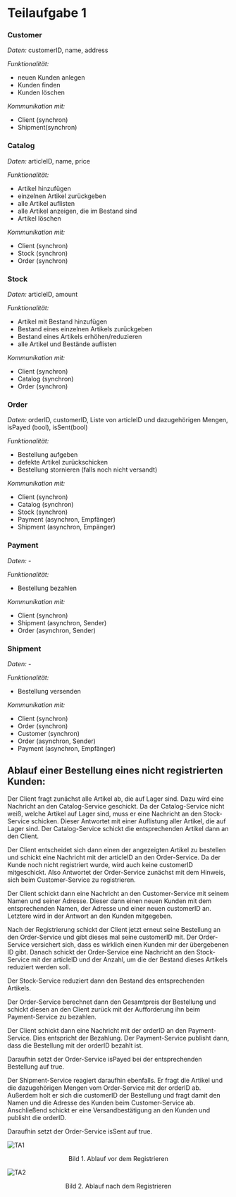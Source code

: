 # Teilaufgabe 1


### Customer

*Daten:* customerID, name, address

*Funktionalität:*
* neuen Kunden anlegen
* Kunden finden
* Kunden löschen

*Kommunikation mit:* 
* Client (synchron)
* Shipment(synchron)


### Catalog

*Daten:* articleID, name, price 

*Funktionalität:* 
* Artikel hinzufügen
* einzelnen Artikel zurückgeben
* alle Artikel auflisten
* alle Artikel anzeigen, die im Bestand sind
* Artikel löschen

*Kommunikation mit:* 
* Client (synchron)
* Stock (synchron)
* Order (synchron)


### Stock

*Daten:* articleID, amount 

*Funktionalität:* 
* Artikel mit Bestand hinzufügen
* Bestand eines einzelnen Artikels zurückgeben
* Bestand eines Artikels erhöhen/reduzieren
* alle Artikel und Bestände auflisten

*Kommunikation mit:* 
* Client (synchron)
* Catalog (synchron)
* Order (synchron)


### Order 

*Daten:* orderID, customerID, Liste von articleID und dazugehörigen Mengen, isPayed (bool), isSent(bool)

*Funktionalität:* 
* Bestellung aufgeben
* defekte Artikel zurückschicken
* Bestellung stornieren (falls noch nicht versandt)

*Kommunikation mit:* 
* Client (synchron)
* Catalog (synchron)
* Stock (synchron)
* Payment (asynchron, Empfänger)
* Shipment (asynchron, Empänger)


### Payment

*Daten:* -

*Funktionalität:* 
* Bestellung bezahlen

*Kommunikation mit:* 
* Client (synchron)
* Shipment (asynchron, Sender)
* Order (asynchron, Sender)


### Shipment

*Daten:* -

*Funktionalität:* 
* Bestellung versenden

*Kommunikation mit:* 
* Client (synchron)
* Order (synchron)
* Customer (synchron)
* Order (asynchron, Sender)
* Payment (asynchron, Empfänger)


## Ablauf einer Bestellung eines nicht registrierten Kunden:

Der Client fragt zunächst alle Artikel ab, die auf Lager sind. Dazu wird eine Nachricht an den Catalog-Service geschickt. Da der Catalog-Service nicht weiß, welche Artikel auf Lager sind, muss er eine Nachricht an den Stock-Service schicken. Dieser Antwortet mit einer Auflistung aller Artikel, die auf Lager sind. Der Catalog-Service schickt die entsprechenden Artikel dann an den Client.

Der Client entscheidet sich dann einen der angezeigten Artikel zu bestellen und schickt eine Nachricht mit der articleID an den Order-Service. Da der Kunde noch nicht registriert wurde, wird auch keine customerID mitgeschickt. Also Antwortet der Order-Service zunächst mit dem Hinweis, sich beim Customer-Service zu registrieren.

Der Client schickt dann eine Nachricht an den Customer-Service mit seinem Namen und seiner Adresse. Dieser dann einen neuen Kunden mit dem entsprechenden Namen, der Adresse und einer neuen customerID an. Letztere wird in der Antwort an den Kunden mitgegeben.

Nach der Registrierung schickt der Client jetzt erneut seine Bestellung an den Order-Service und gibt dieses mal seine customerID mit. Der Order-Service versichert sich, dass es wirklich einen Kunden mir der übergebenen ID gibt. Danach schickt der Order-Service eine Nachricht an den Stock-Service mit der articleID und der Anzahl, um die der Bestand dieses Artikels reduziert werden soll.

Der Stock-Service reduziert dann den Bestand des entsprechenden Artikels.

Der Order-Service berechnet dann den Gesamtpreis der Bestellung und schickt diesen an den Client zurück mit der Aufforderung ihn beim Payment-Service zu bezahlen.

Der Client schickt dann eine Nachricht mit der orderID an den Payment-Service. Dies entspricht der Bezahlung. Der Payment-Service publisht dann, dass die Bestellung mit der orderID bezahlt ist.

Daraufhin setzt der Order-Service isPayed bei der entsprechenden Bestellung auf true.

Der Shipment-Service reagiert daraufhin ebenfalls. Er fragt die Artikel und die dazugehörigen Mengen vom Order-Service mit der orderID ab. Außerdem holt er sich die customerID der Bestellung und fragt damit den Namen und die Adresse des Kunden beim Customer-Service ab. Anschließend schickt er eine Versandbestätigung an den Kunden und publisht die orderID.

Daraufhin setzt der Order-Service isSent auf true.


![TA1](https://user-images.githubusercontent.com/43847362/107160793-79df5100-69a9-11eb-8146-2789ac03db44.png)

<center>Bild 1. Ablauf vor dem Registrieren</center>



![TA2](https://user-images.githubusercontent.com/43847362/107160817-98dde300-69a9-11eb-8ec3-70abda5cf85a.png)

<center>Bild 2. Ablauf nach dem Registrieren</center>
